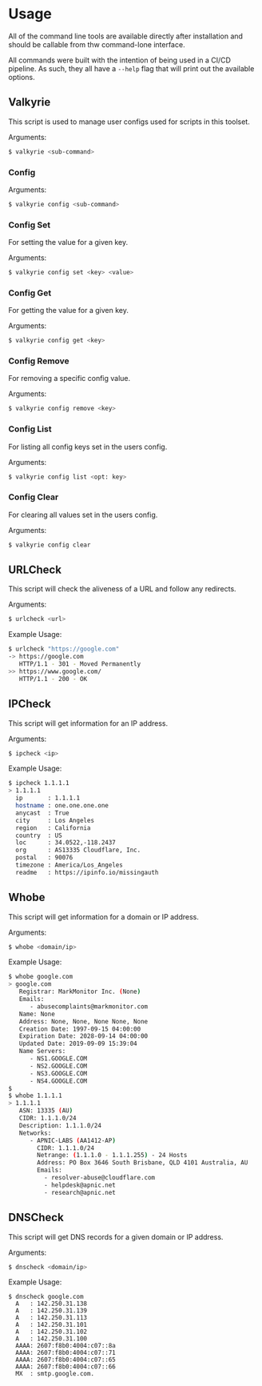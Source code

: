 # Usage

All of the command line tools are available directly after installation and should be callable from thw command-lone interface.

All commands were built with the intention of being used in a CI/CD pipeline.
As such, they all have a `--help` flag that will print out the available
options.

## Valkyrie

This script is used to manage user configs used for scripts in this toolset.

Arguments:

```bash
$ valkyrie <sub-command>
```

### Config

Arguments:

```bash
$ valkyrie config <sub-command>
```

### Config Set

For setting the value for a given key.

Arguments:

```bash
$ valkyrie config set <key> <value>
```

### Config Get

For getting the value for a given key.

Arguments:

```bash
$ valkyrie config get <key>
```

### Config Remove

For removing a specific config value.

Arguments:

```bash
$ valkyrie config remove <key>
```

### Config List

For listing all config keys set in the users config.

Arguments:

```bash
$ valkyrie config list <opt: key>
```

### Config Clear

For clearing all values set in the users config.

Arguments:

```bash
$ valkyrie config clear
```

## URLCheck

This script will check the aliveness of a URL and follow any redirects.

Arguments:

```bash
$ urlcheck <url>
```

Example Usage:

```bash
$ urlcheck "https://google.com"
-> https://google.com
   HTTP/1.1 - 301 - Moved Permanently
>> https://www.google.com/
   HTTP/1.1 - 200 - OK
```

## IPCheck

This script will get information for an IP address.

Arguments:

```bash
$ ipcheck <ip>
```

Example Usage:

```bash
$ ipcheck 1.1.1.1
> 1.1.1.1
  ip       : 1.1.1.1
  hostname : one.one.one.one
  anycast  : True
  city     : Los Angeles
  region   : California
  country  : US
  loc      : 34.0522,-118.2437
  org      : AS13335 Cloudflare, Inc.
  postal   : 90076
  timezone : America/Los_Angeles
  readme   : https://ipinfo.io/missingauth
```

## Whobe

This script will get information for a domain or IP address.

Arguments:

```bash
$ whobe <domain/ip>
```

Example Usage:

```bash
$ whobe google.com
> google.com
   Registrar: MarkMonitor Inc. (None)
   Emails:
      - abusecomplaints@markmonitor.com
   Name: None
   Address: None, None, None None, None
   Creation Date: 1997-09-15 04:00:00
   Expiration Date: 2028-09-14 04:00:00
   Updated Date: 2019-09-09 15:39:04
   Name Servers:
      - NS1.GOOGLE.COM
      - NS2.GOOGLE.COM
      - NS3.GOOGLE.COM
      - NS4.GOOGLE.COM
$
$ whobe 1.1.1.1
> 1.1.1.1
   ASN: 13335 (AU)
   CIDR: 1.1.1.0/24
   Description: 1.1.1.0/24
   Networks:
      - APNIC-LABS (AA1412-AP)
        CIDR: 1.1.1.0/24
        Netrange: (1.1.1.0 - 1.1.1.255) - 24 Hosts
        Address: PO Box 3646 South Brisbane, QLD 4101 Australia, AU
        Emails:
          - resolver-abuse@cloudflare.com
          - helpdesk@apnic.net
          - research@apnic.net
```

## DNSCheck

This script will get DNS records for a given domain or IP address.

Arguments:

```bash
$ dnscheck <domain/ip>
```

Example Usage:

```
$ dnscheck google.com
  A   : 142.250.31.138
  A   : 142.250.31.139
  A   : 142.250.31.113
  A   : 142.250.31.101
  A   : 142.250.31.102
  A   : 142.250.31.100
  AAAA: 2607:f8b0:4004:c07::8a
  AAAA: 2607:f8b0:4004:c07::71
  AAAA: 2607:f8b0:4004:c07::65
  AAAA: 2607:f8b0:4004:c07::66
  MX  : smtp.google.com.
```

